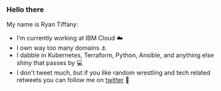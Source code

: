 ### Hello there

My name is Ryan Tiffany:

- I’m currently working at IBM Cloud ☁️
- I own way too many domains ⚓ 
- I dabble in Kubernetes, Terraform, Python, Ansible, and anything else shiny that passes by 💻
- I don't tweet much, but if you like random wrestling and tech related retweets you can follow me on [twitter](https://twitter.com/ryantiffany) 💬  


